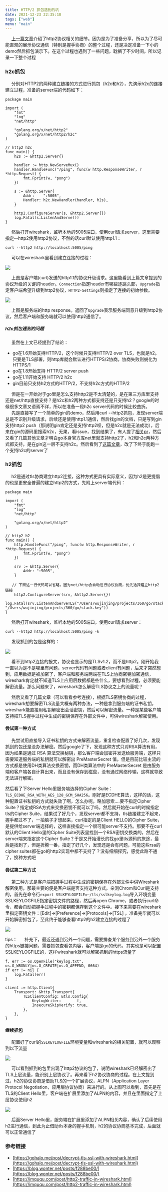```yaml
---
title: HTTP/2 抓包遇到的坑
date: 2021-12-23 22:35:18
tags: ["web"]
menu: "main"
---
```


&nbsp;&nbsp;&nbsp;&nbsp; [上一篇文章](/posts/2019/http2/)介绍了http2协议相关的细节。因为是为了准备分享，所以为了尽可能直观的展示协议通信（特别是握手协商）的整个过程，还是决定准备一下小的demo然后抓包演示下。在这个过程也遇到了一些问题，耽搁了不少时间，所以记录一下整个过程

### h2c抓包 ###
&nbsp;&nbsp;&nbsp;&nbsp; 分别对HTTP2的两种建立链接的方式进行抓包（h2c和h2），先演示h2c的连接建立过程，准备的server端的代码如下：

```
package main

import (
	"fmt"
	"log"
	"net/http"

	"golang.org/x/net/http2"
	"golang.org/x/net/http2/h2c"
)

// http2 h2c
func main() {
	h2s := &http2.Server{}

	handler := http.NewServeMux()
	handler.HandleFunc("/ping", func(w http.ResponseWriter, r *http.Request) {
		fmt.Fprint(w, "pong")
	})

	s := &http.Server{
		Addr:    ":5005",
		Handler: h2c.NewHandler(handler, h2s),
	}

	http2.ConfigureServer(s, &http2.Server{})
	log.Fatal(s.ListenAndServe())
}
```

&nbsp;&nbsp;&nbsp;&nbsp; 然后打开wireshark，监听本地的5005端口，使用curl请求server，这里需要指定--http2使用http2协议，不然的话curl默认使用http1.1：

```
curl --http2 http://localhost:5005/ping
```
&nbsp;&nbsp;&nbsp;&nbsp; 可以在wireshark里看到建立连接的过程：

![](/img/http2-wireshark/w1.jpg)

&nbsp;&nbsp;&nbsp;&nbsp; 上图是客户端(curl)发送的http1.1的协议升级请求。这里能看到上篇文章提到的协议升级的关键的header。`Connection`指定header有哪些逐跳头部，`Upgrade`指定客户端希望升级到http2协议，`HTTP2-Settings`则指定了连接的初始参数。

![](/img/http2-wireshark/w2.jpg)

&nbsp;&nbsp;&nbsp;&nbsp; 上图是服务端的http response。返回了`Upgrade`表示服务端同意升级到http2协议，然后客户端和服务端就可以使用http2通信了。

##### h2c抓包遇到的问题 ##### 

&nbsp;&nbsp;&nbsp;&nbsp; 虽然在上文已经提到了结论：

+ go在1.6开始支持HTTP/2，这个时候只支持HTTP/2 over TLS，也就是h2。只要是TLS部署，则http库就会默认进行HTTPS/2协商，协商失败则蜕化为HTTPS/1
+ go在1.8开始支持 HTTP/2 server push
+ go在1.11开始支持 HTTP/2 h2c
+ gin目前只支持h2方式的HTTP/2，不支持h2c方式的HTTP/2

&nbsp;&nbsp;&nbsp;&nbsp; 但是在一开始对于go里是怎么支持http2是不太清楚的，是在第三方库里支持还是net/http直接支持？是h2c和h2两种方式都支持还是只支持h2？google的时候很多文章又语焉不详，所以在准备一段h2c server代码的时候比较曲折。   
&nbsp;&nbsp;&nbsp;&nbsp; 先是直接写了一个简单的gin的demo，然后用curl --http2抓包，发现server端总是不识别升级请求，后续还是使用http1.1通信，然后找gin的文档，只是写到gin支持http2 push（那说明gin肯定还是支持http2呗，但是h2c就是无法成功），后来在gin的源码里搜索h2c，无果，看issue，找到结果了，有人提了[相关pr](https://github.com/gin-gonic/gin/pull/1398)，然后又看了几篇其他文章才明白go本身官方库net里就支持http2了，h2和h2c两种方式都支持，是在gin这一层不支持h2c。然后看到了[这篇文章](https://colobu.com/2018/09/06/Go-http2-%E5%92%8C-h2c/)，改了下终于能跑一个支持h2c的server了

### h2抓包 ###
&nbsp;&nbsp;&nbsp;&nbsp; h2是通过tls协商建立http2连接，这种方式更具有实际意义，因为h2是更提倡的也是更安全普遍的建立http2的方式，先附上server端代码：

```
package main

import (
	"fmt"
	"log"
	"net/http"

	"golang.org/x/net/http2"
)

// http2 h2
func main() {
	http.HandleFunc("/ping", func(w http.ResponseWriter, r *http.Request) {
		fmt.Fprint(w, "pong")
	})

	srv := &http.Server{
		Addr: ":5005",
	}
    
   // 下面这一行代码可以省略，因为net/http会自动进行协议协商，优先选择建立http2链接
	http2.ConfigureServer(srv, &http2.Server{})
	log.Fatal(srv.ListenAndServeTLS("/Users/wujinjing/projects/360/go/stack.crt", "/Users/wujinjing/projects/360/go/stack.key"))
}
```
&nbsp;&nbsp;&nbsp;&nbsp; 然后打开wireshark，监听本地的5005端口，使用curl请求server：
```
curl --http2 http://localhost:5005/ping -k
```
&nbsp;&nbsp;&nbsp;&nbsp; 发现抓到的包是这样的：

![](/img/http2-wireshark/w3.jpg)

&nbsp;&nbsp;&nbsp;&nbsp; 看不到http2连接的报文，协议也显示的是TLSv1.2，而不是http2。刚开始我一直以为是不是哪里有问题，server代码有问题或者client有问题，后来才突然想到，应用数据是被加密了，客户端和服务端两端在TLS上协商密钥加密通信，wireshark肯定就不知道TLS上应用层数据都是些什么，要想看到过程，必须要能解密流量。那么问题来了，wireshark怎么解密TLS协议之上的流量呢？

&nbsp;&nbsp;&nbsp;&nbsp; 然后又看了几篇文章（可以看看参考连接），根据TLS密钥协商的过程，wireshark想要解密TLS流量大概有两种办法，一种是拿到服务端的证书私钥，wireshark能直接用私钥解密出会话密钥，然后可以解密流量。一种是某些客户端支持把TLS握手过程中生成的密钥保存在外部文件中，可供wireshark解密使用。

#### 尝试第一种方式 ####
&nbsp;&nbsp;&nbsp;&nbsp; 先尝试用直接导入证书私钥的方式来解密流量，重复检查配置了好几次，发现抓到的包还是没办法解密。然后google了下，发现这种方式只对RSA算法有用，因为如果是通过 RSA 算法交换秘钥，那么客户端会加密并发送给服务端，这样只需要知道服务端的私钥就可以解密出 PreMasterSecret 值。但是目前比较主流的方式都是使用DH类算法交换密钥，而DH类算法中的 PreMasterSecret 是由服务端和客户端各自计算出来，而且没有保存到磁盘，没有通过网络传输，这样就导致无法进行解密。    

然后看了下Server Hello里服务端选择的Cipher Suite：`TLS_ECDHE_RSA_WITH_AES_128_GCM_SHA256`。刚好是ECDHE算法，这样的话，这种配置证书私钥的方式就失效了啊，怎么办呢，略加思索....要不指定Cipher Suite？指定成RSA方式来交换密钥不就可以了吗，然后就开始在curl的时候指定tls的Cipher Suite，结果试了好几个，发现server都不支持，tls链接建立不起来，握手都过不了，一拍脑子才想起来，curl指定的是Client HELLO的Cipher Suite，是提供给server端选择的，这样直接指定一个很可能server不支持。那要不在curl默认的Client Hello里的Cipher Suite列表里找到一个RSA密钥交换类的，然后在server端来指定这个Cipher Suite？于是又开始漫长的找go里tls源码的旅途，最后是找到了，但是折腾一番，指定了好几个，发现还是会有问题，可能这些rsa的cipher suites都在go的http2实现中都不支持了？没有细细探究，感觉此路不通了，换种方式吧

#### 尝试第二种方式 ####
&nbsp;&nbsp;&nbsp;&nbsp; 第二种方式是客户端把握手过程中生成的密钥保存在外部文件中供Wireshark解密使用，那最主要的便是客户端是否支持这种方式。亲测Chrom和Curl是支持的，首先在命令行`export SSLKEYLOGFILE=~/tls/sslkeylog.log`导入环境变量SSLKEYLOGFILE指定密钥文件的路径，然后再open Chrome，或者执行curl命令，都会自动把握手过程中的密钥都保存到这个文件中。接下来需要在wireshark里指定密钥文件：[Edit]->[Preference]->[Protocols]->[TSL] ，准备完毕就可以开始解密抓包了，至此终于能够查看http2的h2建立连接的过程了

![](/img/http2-wireshark/w4.jpg)

tips：
&nbsp;&nbsp;&nbsp;&nbsp; 补充下，最近还遇到另外一个问题，需要排查某个服务到另外一个服务的https链接问题，需要抓包查看包内容，客户端是go的代码，其实也是可以配置SSLKEYLOGFILE的，这样wireshark就可以解密抓到的https流量了

```
f, err := os.OpenFile("keylog.txt", os.O_WRONLY|os.O_CREATE|os.O_APPEND, 0664)
if err != nil {
	log.Fatal(err)
}

client := http.Client{
	Transport: &http.Transport{
		TLSClientConfig: &tls.Config{
			KeyLogWriter:       f,
			InsecureSkipVerify: true,
		},
	},
}
```

#### 继续抓包 ####
&nbsp;&nbsp;&nbsp;&nbsp; 配置好了curl的`SSLKEYLOGFILE`环境变量和wireshark的相关配置，就可以观察到以下流量

![](/img/http2-wireshark/w5.jpg)

&nbsp;&nbsp;&nbsp;&nbsp; 可以看到抓到的包里出现了http2协议的包了，说明wireshark已经解密出了TLS上层流量，能识别上层协议了。再来看下h2协议协商的过程。在上文提到过，h2的协议协商是借助TLS的一个扩展协议，ALPN（Application Layer Protocol Negotiation，应用层协议协商）来进行的。从上图可以看到，首先是在TLS的Client Hello里，客户端在扩展里添加了ALPN的内容，并且在里面指定了上层协议使用h2

![](/img/http2-wireshark/w6.jpg)

&nbsp;&nbsp;&nbsp;&nbsp; 后面Server Hello里，服务端在扩展里添加了ALPN相关内容，确认了后续使用h2进行通信，到此为止借助tls本身的握手机制，h2的协议协商基本完成，后面就可以正常通信了



### 参考链接

+ [https://gohalo.me/post/decrypt-tls-ssl-with-wireshark.html](https://gohalo.me/post/decrypt-tls-ssl-with-wireshark.html)
+ [https://blog.wonter.net/posts/f288be00/](https://blog.wonter.net/posts/f288be00/)
+ [https://imququ.com/post/http2-traffic-in-wireshark.html](https://imququ.com/post/http2-traffic-in-wireshark.html)




